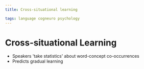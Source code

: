 ```yaml
---
title: Cross-situational learning

tags: language cogneuro psychology 
---
```


# Cross-situational Learning
- Speakers 'take statistics' about word-concept co-occurrences
- Predicts gradual learning


























